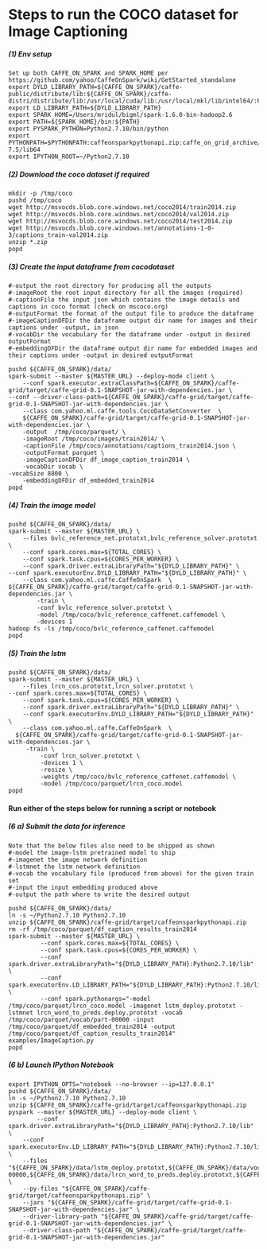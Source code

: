 Steps to run the COCO dataset for Image Captioning
==================================================
##### (1) Env setup
    Set up both CAFFE_ON_SPARK and SPARK_HOME per https://github.com/yahoo/CaffeOnSpark/wiki/GetStarted_standalone
    export DYLD_LIBRARY_PATH=${CAFFE_ON_SPARK}/caffe-public/distribute/lib:${CAFFE_ON_SPARK}/caffe-distri/distribute/lib:/usr/local/cuda/lib:/usr/local/mkl/lib/intel64/:Python2.7.10/lib:/usr/local/cuda/lib:caffe_on_grid_archive/lib64/mkl/intel64/
    export LD_LIBRARY_PATH=${DYLD_LIBRARY_PATH}
    export SPARK_HOME=/Users/mridul/bigml/spark-1.6.0-bin-hadoop2.6
    export PATH=${SPARK_HOME}/bin:${PATH}
    export PYSPARK_PYTHON=Python2.7.10/bin/python
    export PYTHONPATH=$PYTHONPATH:caffeonsparkpythonapi.zip:caffe_on_grid_archive/lib64:/usr/local/cuda-7.5/lib64
    export IPYTHON_ROOT=~/Python2.7.10

##### (2) Download the coco dataset if required

    mkdir -p /tmp/coco
    pushd /tmp/coco
    wget http://msvocds.blob.core.windows.net/coco2014/train2014.zip
    wget http://msvocds.blob.core.windows.net/coco2014/val2014.zip
    wget http://msvocds.blob.core.windows.net/coco2014/test2014.zip
    wget http://msvocds.blob.core.windows.net/annotations-1-0-3/captions_train-val2014.zip
    unzip *.zip
    popd

##### (3) Create the input dataframe from cocodataset
    #-output the root directory for producing all the outputs
    #-imageRoot the root input directory for all the images (required)
    #-captionFile the input json which contains the image details and captions in coco format (check on mscoco.org)
    #-outputFormat the format of the output file to produce the dataframe
    #-imageCaptionDFDir the dataframe output dir name for images and their captions under -output, in json
    #-vocabDir the vocabulary for the dataframe under -output in desired outputFormat
    #-embeddingDFDir the dataframe output dir name for embedded images and their captions under -output in desired outputFormat
   
    pushd ${CAFFE_ON_SPARK}/data/
    spark-submit --master ${MASTER_URL} --deploy-mode client \
        --conf spark.executor.extraClassPath=${CAFFE_ON_SPARK}/caffe-grid/target/caffe-grid-0.1-SNAPSHOT-jar-with-dependencies.jar \
	--conf --driver-class-path=${CAFFE_ON_SPARK}/caffe-grid/target/caffe-grid-0.1-SNAPSHOT-jar-with-dependencies.jar \
        --class com.yahoo.ml.caffe.tools.CocoDataSetConverter  \
        ${CAFFE_ON_SPARK}/caffe-grid/target/caffe-grid-0.1-SNAPSHOT-jar-with-dependencies.jar \
        -output  /tmp/coco/parquet/ \
        -imageRoot /tmp/coco/images/train2014/ \
        -captionFile /tmp/coco/annotations/captions_train2014.json \
        -outputFormat parquet \
        -imageCaptionDFDir df_image_caption_train2014 \
        -vocabDir vocab \
	-vocabSize 8800 \
        -embeddingDFDir df_embedded_train2014
    popd

##### (4) Train the image model
    pushd ${CAFFE_ON_SPARK}/data/
    spark-submit --master ${MASTER_URL} \
        --files bvlc_reference_net.prototxt,bvlc_reference_solver.prototxt \
        --conf spark.cores.max=${TOTAL_CORES} \
        --conf spark.task.cpus=${CORES_PER_WORKER} \
    	--conf spark.driver.extraLibraryPath="${DYLD_LIBRARY_PATH}" \
	--conf spark.executorEnv.DYLD_LIBRARY_PATH="${DYLD_LIBRARY_PATH}" \
        --class com.yahoo.ml.caffe.CaffeOnSpark  \
	${CAFFE_ON_SPARK}/caffe-grid/target/caffe-grid-0.1-SNAPSHOT-jar-with-dependencies.jar \
            -train \
            -conf bvlc_reference_solver.prototxt \
            -model /tmp/coco/bvlc_reference_caffenet.caffemodel \
            -devices 1
    hadoop fs -ls /tmp/coco/bvlc_reference_caffenet.caffemodel
    popd
##### (5) Train the lstm
    pushd ${CAFFE_ON_SPARK}/data/
    spark-submit --master ${MASTER_URL} \
        --files lrcn_cos.prototxt,lrcn_solver.prototxt \
	--conf spark.cores.max=${TOTAL_CORES} \
        --conf spark.task.cpus=${CORES_PER_WORKER} \
        --conf spark.driver.extraLibraryPath="${DYLD_LIBRARY_PATH}" \
        --conf spark.executorEnv.DYLD_LIBRARY_PATH="${DYLD_LIBRARY_PATH}" \       
        --class com.yahoo.ml.caffe.CaffeOnSpark  \
  	  ${CAFFE_ON_SPARK}/caffe-grid/target/caffe-grid-0.1-SNAPSHOT-jar-with-dependencies.jar \
	     -train \
             -conf lrcn_solver.prototxt \
             -devices 1 \
             -resize \
             -weights /tmp/coco/bvlc_reference_caffenet.caffemodel \
             -model /tmp/coco/parquet/lrcn_coco.model
    popd

#### Run either of the steps below for running a script or notebook
##### (6 a) Submit the data for inference
    Note that the below files also need to be shipped as shown
    #-model the image-lstm pretrained model to ship 
    #-imagenet the image network definition
    #-lstmnet the lstm network definition
    #-vocab the vocabulary file (produced from above) for the given train set
    #-input the input embedding produced above
    #-output the path where to write the desired output

    pushd ${CAFFE_ON_SPARK}/data/
    ln -s ~/Python2.7.10 Python2.7.10
    unzip ${CAFFE_ON_SPARK}/caffe-grid/target/caffeonsparkpythonapi.zip
    rm -rf /tmp/coco/parquet/df_caption_results_train2014
    spark-submit --master ${MASTER_URL} \
    		 --conf spark.cores.max=${TOTAL_CORES} \
    		 --conf spark.task.cpus=${CORES_PER_WORKER} \    
    		 --conf spark.driver.extraLibraryPath="${DYLD_LIBRARY_PATH}:Python2.7.10/lib" \
    		 --conf spark.executorEnv.LD_LIBRARY_PATH="${DYLD_LIBRARY_PATH}:Python2.7.10/lib" \
    		 --conf spark.pythonargs="-model /tmp/coco/parquet/lrcn_coco.model -imagenet lstm_deploy.prototxt -lstmnet lrcn_word_to_preds.deploy.prototxt -vocab /tmp/coco/parquet/vocab/part-00000 -input /tmp/coco/parquet/df_embedded_train2014 -output /tmp/coco/parquet/df_caption_results_train2014" examples/ImageCaption.py
    popd
##### (6 b) Launch IPython Notebook
    export IPYTHON_OPTS="notebook --no-browser --ip=127.0.0.1"
    pushd ${CAFFE_ON_SPARK}/data/
    ln -s ~/Python2.7.10 Python2.7.10
    unzip ${CAFFE_ON_SPARK}/caffe-grid/target/caffeonsparkpythonapi.zip
    pyspark --master ${MASTER_URL} --deploy-mode client \    
    	    --conf spark.driver.extraLibraryPath="${DYLD_LIBRARY_PATH}:Python2.7.10/lib" \
	    --conf spark.executorEnv.LD_LIBRARY_PATH="${DYLD_LIBRARY_PATH}:Python2.7.10/lib" \
	    --files "${CAFFE_ON_SPARK}/data/lstm_deploy.prototxt,${CAFFE_ON_SPARK}/data/vocab.txt/part-00000,${CAFFE_ON_SPARK}/data/lrcn_word_to_preds.deploy.prototxt,${CAFFE_ON_SPARK}/data/caffe/_caffe.so,${CAFFE_ON_SPARK}/data/bvlc_reference_net.prototxt,${CAFFE_ON_SPARK}/data/bvlc_reference_solver.prototxt,${CAFFE_ON_SPARK}/data/lrcn_cos.prototxt,${CAFFE_ON_SPARK}/data/lrcn_solver.prototxt" \
	    --py-files "${CAFFE_ON_SPARK}/caffe-grid/target/caffeonsparkpythonapi.zip" \
	    --jars "${CAFFE_ON_SPARK}/caffe-grid/target/caffe-grid-0.1-SNAPSHOT-jar-with-dependencies.jar" \
	    --driver-library-path "${CAFFE_ON_SPARK}/caffe-grid/target/caffe-grid-0.1-SNAPSHOT-jar-with-dependencies.jar" \
	    --driver-class-path "${CAFFE_ON_SPARK}/caffe-grid/target/caffe-grid-0.1-SNAPSHOT-jar-with-dependencies.jar"    